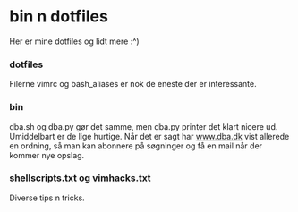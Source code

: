 # bin n dotfiles
Her er mine dotfiles og lidt mere :^)

### dotfiles
Filerne vimrc og bash\_aliases er nok de eneste der er interessante.

### bin
dba.sh og dba.py gør det samme, men dba.py printer det klart nicere ud. Umiddelbart er de lige hurtige. Når det er sagt har <a href="www.dba.dk">www.dba.dk</a> vist allerede en ordning, så man kan abonnere på søgninger og få en mail når der kommer nye opslag.

### shellscripts.txt og vimhacks.txt
Diverse tips n tricks.
